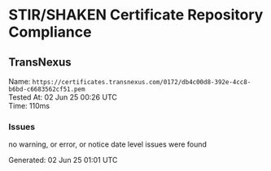 # STIR/SHAKEN Certificate Repository Compliance

## TransNexus

Name: `https://certificates.transnexus.com/0172/db4c00d8-392e-4cc8-b6bd-c6683562cf51.pem`\
Tested At: 02 Jun 25 00:26 UTC\
Time: 110ms

### Issues

no warning, or error, or notice date level issues were found

Generated: 02 Jun 25 01:01 UTC